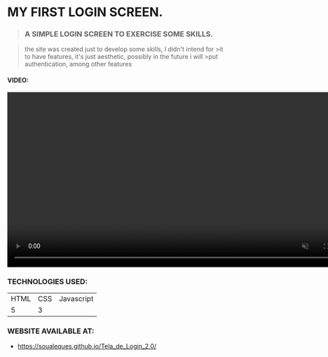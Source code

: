 # MY FIRST LOGIN SCREEN.
>### A SIMPLE LOGIN SCREEN TO EXERCISE SOME SKILLS.

>the site was created just to develop some skills, I didn't intend for >it to have features, it's just aesthetic, possibly in the future i will >put authentication, among other features

#### VIDEO:
<div>
<video src="https://user-images.githubusercontent.com/82433728/189268617-bfedea3d-a69e-4e45-9a76-996b5643ea90.mp4" autoplay muted widght=400 height=400></video>
</div>

### TECHNOLOGIES USED:
<table>
    <tr>
        <td>HTML</td>
        <td>CSS</td>
        <td>Javascript</td>
    </tr>
    <tr>
    <td>5</td>
    <td>3</td>
    </tr>
</table>

### WEBSITE AVAILABLE AT:
* https://soualeques.github.io/Tela_de_Login_2.0/
